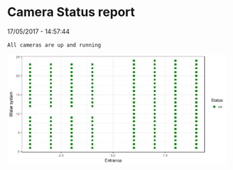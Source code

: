 Camera Status report
================
17/05/2017 - 14:57:44

    All cameras are up and running

![](camreport_files/figure-markdown_github/unnamed-chunk-2-1.png)
